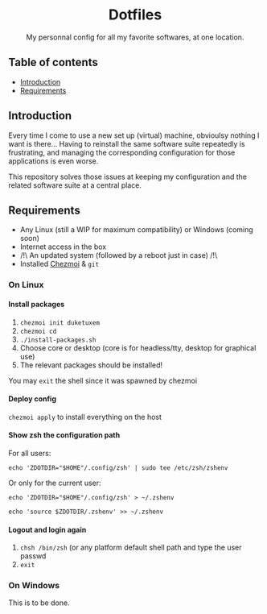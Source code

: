 <div align="center">
    <h1>Dotfiles</h1>
    <p>My personnal config for all my favorite softwares, at one location.</p>
    <!-- Insert the ricing screenshot -->
</div>


## Table of contents

+ [Introduction](#introduction)
+ [Requirements](#requirements)

## Introduction

Every time I come to use a new set up (virtual) machine, obvioulsy nothing I
want is there... Having to reinstall the same software suite repeatedly is
frustrating, and managing the corresponding configuration for those
applications is even worse.

This repository solves those issues at keeping my configuration and the related
software suite at a central place.


## Requirements

- Any Linux (still a WIP for maximum compatibility) or Windows (coming soon)
- Internet access in the box
- /!\ An updated system (followed by a reboot just in case) /!\
- Installed [Chezmoi](https://www.chezmoi.io/) & `git`

### On Linux

#### Install packages

1. `chezmoi init duketuxem`
2. `chezmoi cd`
3. `./install-packages.sh`
4. Choose core or desktop (core is for headless/tty, desktop for graphical use)
5. The relevant packages should be installed!

You may `exit` the shell since it was spawned by chezmoi

#### Deploy config

`chezmoi apply` to install everything on the host

#### Show zsh the configuration path

For all users:

`echo 'ZDOTDIR="$HOME"/.config/zsh' | sudo tee /etc/zsh/zshenv`

Or only for the current user:

`echo 'ZDOTDIR="$HOME"/.config/zsh' > ~/.zshenv`

`echo 'source $ZDOTDIR/.zshenv' >> ~/.zshenv`

#### Logout and login again

1. `chsh /bin/zsh` (or any platform default shell path and type the user passwd
2. `exit`


### On Windows

This is to be done.
